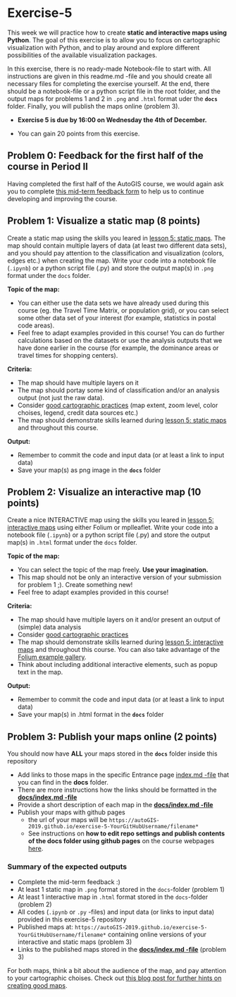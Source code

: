 # Exercise-5

This week we will practice how to create **static and interactive maps using Python**. The goal of this exercise is to allow you to focus on cartographic visualization with Python, and to play around and explore different possibilities of the available visualization packages.

In this exercise, there is no ready-made Notebook-file to start with. All instructions are given in this readme.md -file and you should create all necessary files for completing the exercise yourself. At the end, there should be a notebook-file or a python script file in the root folder, and the output maps for problems 1 and 2 in `.png` and `.html` format uder the **`docs`** folder. Finally, you will publish the maps online (problem 3).

- **Exercise 5 is due by 16:00 on Wednesday the 4th of December.**

- You can gain 20 points from this exercise. 


## Problem 0: Feedback for the first half of the course in Period II

Having completed the first half of the AutoGIS course, we would again ask you to complete [this mid-term feedback form]() to help us to continue developing and improving the course.


## Problem 1: Visualize a static map (8 points)

Create a static map using the skills you leared in [lesson 5: static maps](https://automating-gis-processes.github.io/site/notebooks/L5/static_maps.html). The map should contain multiple layers of data (at least two different data sets), and you should pay attention to the classification and visualization (colors, edges etc.) when creating the map. Write your code into a notebook file (`.ipynb`) or a python script file (.py) and store the output map(s) in `.png` format under the `docs` folder.

**Topic of the map:**
- You can either use the data sets we have already used during this course (eg. the Travel Time Matrix, or population grid), or you can select some other data set of your interest (for example, statistics in postal code areas).
- Feel free to adapt examples provided in this course! You can do further calculations based on the datasets or use the analysis outputs that we have done earlier in the course (for example, the dominance areas or travel times for shopping centers). 

**Criteria:**
- The map should have multiple layers on it
- The map should portay some kind of classification and/or an analysis output (not just the raw data).
- Consider [good cartographic practices](https://www.gislounge.com/ten-things-to-consider-when-making-a-map/) (map extent, zoom level, color choises, legend, credit data sources etc.)
- The map should demonstrate skills learned during [lesson 5: static maps](https://automating-gis-processes.github.io/site/notebooks/L5/static_maps.html) and throughout this course.

**Output:**
- Remember to commit the code and input data (or at least a link to input data)
- Save your map(s) as png image in the **`docs`** folder  

## Problem 2: Visualize an interactive map (10 points)

Create a nice INTERACTIVE map using the skills you leared in [lesson 5: interactive maps](https://automating-gis-processes.github.io/site/notebooks/L5/interactive-map-folium.html) using either Folium or mplleaflet. Write your code into a notebook file (`.ipynb`) or a python script file (.py) and store the output map(s) in `.html` format under the `docs` folder.

**Topic of the map:**
- You can select the topic of the map freely. **Use your imagination.**
- This map should not be only an interactive version of your submission for problem 1 ;). Create something new!
- Feel free to adapt examples provided in this course!

**Criteria:**
- The map should have multiple layers on it and/or present an output of (simple) data analysis
- Consider [good cartographic practices](https://www.gislounge.com/ten-things-to-consider-when-making-a-map/)
- The map should demonstrate skills learned during [lesson 5: interactive maps](https://automating-gis-processes.github.io/2018/notebooks/L5/interactive-map-folium.html) and throughout this course. You can also take advantage of the [Folium example gallery](https://nbviewer.jupyter.org/github/python-visualization/folium/tree/master/examples/).
- Think about including additional interactive elements, such as popup text in the map.

**Output:**
- Remember to commit the code and input data (or at least a link to input data)
- Save your map(s) in .html format in the **`docs`** folder


## Problem 3: Publish your maps online (2 points)

 You should now have **ALL** your maps stored in the **`docs`** folder inside this repository
- Add links to those maps in the specific Entrance page [index.md -file](docs/index.md) that you can find in the **docs** folder. 
- There are more instructions how the links should be formatted in the [**docs/index.md -file**](docs/index.md) 
- Provide a short description of each map in the [**docs/index.md -file**](docs/index.md)
- Publish your maps with github pages 
  - the url of your maps will be `https://autoGIS-2019.github.io/exercise-5-YourGitHubUsername/filename*`
  - See instructions on **how to edit repo settings and publish contents of the docs folder using github pages** on the course webpages [here](https://automating-gis-processes.github.io/site/lessons/L5/share-on-github.html#sharing-interactive-plots-on-github).
  
  
### Summary of the expected outputs

- Complete the mid-term feedback :)
- At least 1 static map in `.png` format stored in the `docs`-folder (problem 1)
- At least 1 interactive map in `.html` format stored in the `docs`-folder (problem 2)
- All codes (`.ipynb` or `.py` -files) and input data (or links to input data) provided in this exercise-5 repository 
- Published maps at: `https://autoGIS-2019.github.io/exercise-5-YourGitHubUsername/filename*` containing online versions of your interactive and static maps (problem 3) 
- Links to the published maps stored in the [**docs/index.md -file**](docs/index.md) (problem 3)

For both maps, think a bit about the audience of the map, and pay attention to your cartographic choises. Check out [this blog post for further hints on creating good maps](https://www.gislounge.com/ten-things-to-consider-when-making-a-map/). 
  
  
  
  
  
  
  
  
  
  


